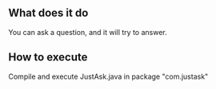 ## What does it do
You can ask a question, and it will try to answer.

## How to execute
Compile and execute JustAsk.java in package "com.justask"
